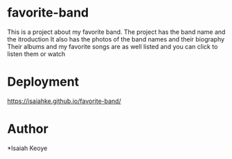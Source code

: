 
# favorite-band #
This is a project about my favorite band.
The project has the band name and the itroduction
It also has the photos of the band names and their biography
Their albums and my favorite songs are as well listed and you can click to listen them or watch

# Deployment #
<https://isaiahke.github.io/favorite-band/>

# Author #
*Isaiah Keoye
